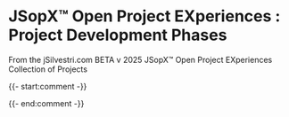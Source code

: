﻿
# JSopX™ Open Project EXperiences : Project Development Phases

From the ﻿jSilvestri.com BETA v 2025 JSopX™ Open Project EXperiences Collection of Projects

{{- start:comment -}}
<!-- START JSOPX NOVA DOCX HEADER
group: 'Phases'
isDraft: false
isProductionReady: true
toc: true
END JSOPX NOVA DOCX HEADER -->
{{- end:comment -}}